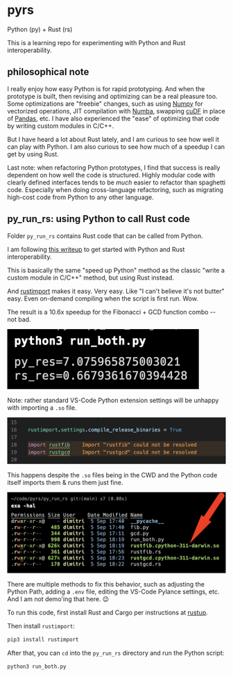 [//]: # " cspell:ignore numpy, numba, cudf "

# pyrs

Python (py) + Rust (rs)

This is a learning repo for experimenting with Python and Rust interoperability.

## philosophical note

I really enjoy how easy Python is for rapid prototyping. And when the prototype
is built, then revising and optimizing can be a real pleasure too.
Some optimizations are "freebie" changes, such as using [Numpy](https://numpy.org/) for
vectorized operations, JIT compilation with [Numba](https://numba.pydata.org/),
swapping [cuDF](https://docs.rapids.ai/api/cudf) in place of
[Pandas](https://pandas.pydata.org/), etc. I have also experienced the "ease"
of optimizing that code by writing custom modules in C/C++.

But I have heard a lot about Rust lately, and I am curious to see how
well it can play with Python. I am also curious to see how much of a speedup
I can get by using Rust.

Last note: when refactoring Python prototypes, I find that success is really
dependent on how well the code is structured. Highly modular code with
clearly defined interfaces tends to be _much_ easier to refactor than
spaghetti code. Especially when doing cross-language refactoring, such as
migrating high-cost code from Python to any other language.

## py_run_rs: using Python to call Rust code

Folder `py_run_rs` contains Rust code that can be called from Python.

I am following [this writeup](https://pythonspeed.com/articles/easiest-rust-python/)
to get started with Python and Rust interoperability.

This is basically the same "speed up Python" method as the classic
"write a custom module in C/C++" method, but using Rust instead.

And [rustimport](https://github.com/mityax/rustimport) makes it easy. Very easy.
Like "I can't believe it's not butter" easy. Even on-demand compiling when the
script is first run. Wow.

The result is a 10.6x speedup for the Fibonacci + GCD function combo -- not bad.

![results of running run_both.py script](./static/10.6x_improvement.png "10.6x improvement")

Note: rather standard VS-Code Python extension settings will be unhappy with
importing a `.so` file.

![VS-Code Python extension error](./static/vscode-not-happy.png "VS-Code Python extension error")

This happens despite the `.so` files being in the CWD and the Python code
itself imports them & runs them just fine.

![files are in directory](./static/compiled-so-files-are-in-dir.png "files are in directory")

There are multiple methods to fix this behavior, such as adjusting the Python Path,
adding a `.env` file, editing the VS-Code Pylance settings, etc. And I am not
demo'ing that here. :wink:

To run this code, first install Rust and Cargo per instructions at
[rustup](https://rustup.rs/).

Then install `rustimport`:

```bash
pip3 install rustimport
```

After that, you can `cd` into the `py_run_rs` directory and run the Python script:

```bash
python3 run_both.py
```
